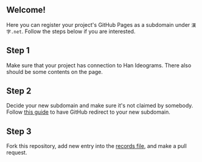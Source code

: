 ## Welcome!
Here you can register your project's GitHub Pages as a subdomain under `漢字.net`. Follow the steps below if you are interested.

## Step 1
Make sure that your project has connection to Han Ideograms. There also should be some contents on the page.

## Step 2
Decide your new subdomain and make sure it's not claimed by somebody. Follow [this guide][custom-domains] to have GitHub redirect to your new subdomain.

## Step 3
Fork this repository, add new entry into the [records file][records-file], and make a pull request.

[custom-domains]: https://docs.github.com/en/pages/configuring-a-custom-domain-for-your-github-pages-site/about-custom-domains-and-github-pages
[records-file]: https://github.com/xn-p8s937b-net/xn--p8s937b.net/blob/main/records.json
